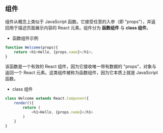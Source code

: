 ## 组件

组件从概念上类似于 JavaScript 函数。它接受任意的入参（即 "props"），并返回用于描述页面展示内容的 React 元素。组件分为 **函数组件** 与 **class 组件**。

+ 函数组件示例

```js
function Welcome(props){
    return <h1>Hello, {props.name}</h1>;
}
```
该函数是一个有效的 React 组件，因为它接收唯一带有数据的 "props"，对象与返回一个 React 元素。这类组件被称为函数组件，因为它本质上就是 JavaScript 函数。

+ class 组件

```js
class Welcome extends React.Component{
    render(){
        return (
            <h1>Hello, {props.name}</h1>
        )
    }
}
```
